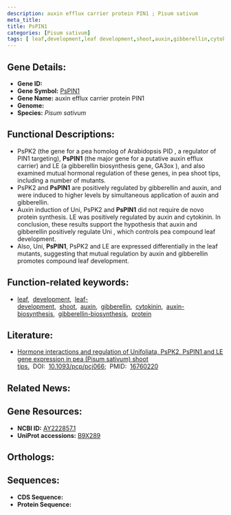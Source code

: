 ```yaml
---
description: auxin efflux carrier protein PIN1 ; Pisum sativum
meta_title:
title: PsPIN1
categories: [Pisum sativum]
tags: [ leaf,development,leaf development,shoot,auxin,gibberellin,cytokinin,auxin biosynthesis,gibberellin biosynthesis,protein ]
---
```


## Gene Details:
- **Gene ID:** []()
- **Gene Symbol:** <u>PsPIN1</u>
- **Gene Name:** auxin efflux carrier protein PIN1
- **Genome:** []()
- **Species:** *Pisum sativum*

## Functional Descriptions:
   - PsPK2 (the gene for a pea homolog of Arabidopsis PID , a regulator of PIN1 targeting), **PsPIN1** (the major gene for a putative auxin efflux carrier) and LE (a gibberellin biosynthesis gene, GA3ox ), and also examined mutual hormonal regulation of these genes, in pea shoot tips, including a number of mutants.
   - PsPK2 and **PsPIN1** are positively regulated by gibberellin and auxin, and were induced to higher levels by simultaneous application of auxin and gibberellin.
   - Auxin induction of Uni, PsPK2 and **PsPIN1** did not require de novo protein synthesis. LE was positively regulated by auxin and cytokinin. In conclusion, these results support the hypothesis that auxin and gibberellin positively regulate Uni , which controls pea compound leaf development.
   - Also, Uni, **PsPIN1**, PsPK2 and LE are expressed differentially in the leaf mutants, suggesting that mutual regulation by auxin and gibberellin promotes compound leaf development.

## Function-related keywords:
   - [leaf](/tags/leaf/),&nbsp;&nbsp;[development](/tags/development/),&nbsp;&nbsp;[leaf-development](/tags/leaf-development/),&nbsp;&nbsp;[shoot](/tags/shoot/),&nbsp;&nbsp;[auxin](/tags/auxin/),&nbsp;&nbsp;[gibberellin](/tags/gibberellin/),&nbsp;&nbsp;[cytokinin](/tags/cytokinin/),&nbsp;&nbsp;[auxin-biosynthesis](/tags/auxin-biosynthesis/),&nbsp;&nbsp;[gibberellin-biosynthesis](/tags/gibberellin-biosynthesis/),&nbsp;&nbsp;[protein](/tags/protein/)

## Literature:
   - [Hormone interactions and regulation of Unifoliata, PsPK2, PsPIN1 and LE gene expression in pea (Pisum sativum) shoot tips.](https://doi.org/10.1093/pcp/pcj066)&nbsp;&nbsp;DOI:&nbsp;&nbsp;[10.1093/pcp/pcj066](https://doi.org/10.1093/pcp/pcj066);&nbsp;&nbsp;PMID:&nbsp;&nbsp;[16760220](https://pubmed.ncbi.nlm.nih.gov/16760220/)

## Related News:

## Gene Resources:
- **NCBI ID:**  [AY222857.1](https://www.ncbi.nlm.nih.gov/gene/?term=AY222857.1)
- **UniProt accessions:**  [B9X289](https://www.uniprot.org/uniprotkb/B9X289/entry)

## Orthologs:

## Sequences:
- **CDS Sequence:**
- **Protein Sequence:**

